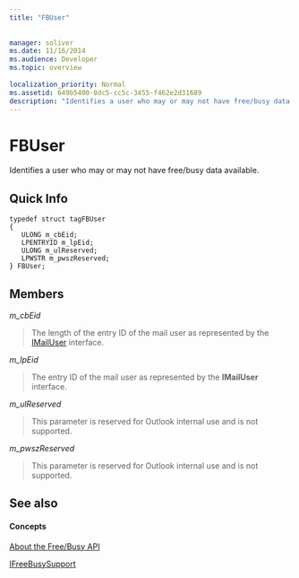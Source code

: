 ```yaml
---
title: "FBUser"
 
 
manager: soliver
ms.date: 11/16/2014
ms.audience: Developer
ms.topic: overview
 
localization_priority: Normal
ms.assetid: 649b5400-8dc5-cc5c-3455-f462e2d31689
description: "Identifies a user who may or may not have free/busy data available."
---
```


# FBUser

Identifies a user who may or may not have free/busy data available.
  
## Quick Info

```
typedef struct tagFBUser 
{ 
   ULONG m_cbEid; 
   LPENTRYID m_lpEid; 
   ULONG m_ulReserved; 
   LPWSTR m_pwszReserved; 
} FBUser;

```

## Members

 _m_cbEid_
  
> The length of the entry ID of the mail user as represented by the [IMailUser](http://msdn.microsoft.com/library/wab._wab_IMailUser%28Office.15%29.aspx) interface. 
    
 _m_lpEid_
  
> The entry ID of the mail user as represented by the **IMailUser** interface. 
    
 _m_ulReserved_
  
> This parameter is reserved for Outlook internal use and is not supported.
    
 _m_pwszReserved_
  
> This parameter is reserved for Outlook internal use and is not supported.
    
## See also

#### Concepts

[About the Free/Busy API](about-the-free-busy-api.md)
  
[IFreeBusySupport](ifreebusysupport.md)

